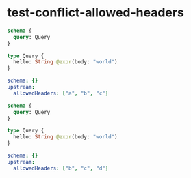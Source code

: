 # test-conflict-allowed-headers

```graphql @schema
schema {
  query: Query
}

type Query {
  hello: String @expr(body: "world")
}
```

```yml @config
schema: {}
upstream:
  allowedHeaders: ["a", "b", "c"]
```

```graphql @schema
schema {
  query: Query
}

type Query {
  hello: String @expr(body: "world")
}
```

```yml @config
schema: {}
upstream:
  allowedHeaders: ["b", "c", "d"]
```
